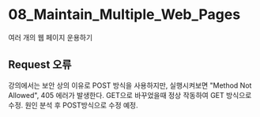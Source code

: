# 08_Maintain_Multiple_Web_Pages 
여러 개의 웹 페이지 운용하기

## Request 오류
강의에서는 보안 상의 이유로 POST 방식을 사용하지만,
실행시켜보면 "Method Not Allowed", 405 에러가 발생한다.
GET으로 바꾸었을때 정상 작동하여 GET 방식으로 수정.
원인 분석 후 POST방식으로 수정 예정.
